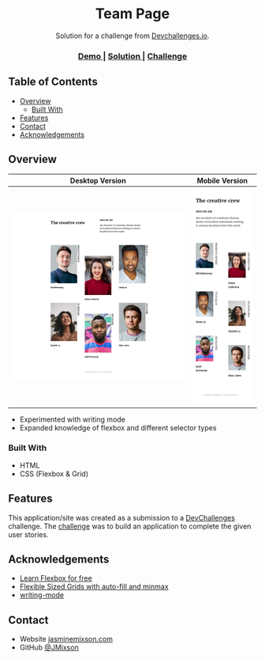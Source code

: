 <!-- Please update value in the {}  -->

<h1 align="center">Team Page</h1>

<div align="center">
   Solution for a challenge from  <a href="http://devchallenges.io" target="_blank">Devchallenges.io</a>.
</div>

<div align="center">
  <h3>
    <a href="https://jmixson-my-team-page.netlify.app/">
      Demo
    </a>
    <span> | </span>
    <a href="https://{your-url-to-the-solution}">
      Solution
    </a>
    <span> | </span>
    <a href="https://devchallenges.io/challenges/hhmesazsqgKXrTkYkt0U">
      Challenge
    </a>
  </h3>
</div>

<!-- TABLE OF CONTENTS -->

## Table of Contents

- [Overview](#overview)
  - [Built With](#built-with)
- [Features](#features)
- [Contact](#contact)
- [Acknowledgements](#acknowledgements)

<!-- OVERVIEW -->

## Overview

|          Desktop Version           |          Mobile Version          |
| :--------------------------------: | :------------------------------: |
| ![desktop screenshot](desktop.png) | ![mobile screenshot](mobile.png) |

- Experimented with writing mode
- Expanded knowledge of flexbox and different selector types

### Built With

- HTML
- CSS (Flexbox & Grid)

## Features

This application/site was created as a submission to a [DevChallenges](https://devchallenges.io/challenges) challenge. The [challenge](https://devchallenges.io/challenges/hhmesazsqgKXrTkYkt0U) was to build an application to complete the given user stories.

## Acknowledgements

- [Learn Flexbox for free](https://scrimba.com/learn/flexbox)
- [Flexible Sized Grids with auto-fill and minmax](https://rachelandrew.co.uk/archives/2016/04/12/flexible-sized-grids-with-auto-fill-and-minmax/)
- [writing-mode](https://css-tricks.com/almanac/properties/w/writing-mode/)

## Contact

- Website [jasminemixson.com](https://jasminemixson.com)
- GitHub [@JMixson](https://github.com/jmixson})
